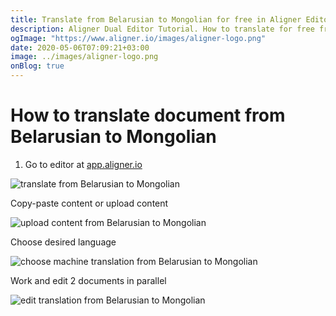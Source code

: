 ```yaml
---
title: Translate from Belarusian to Mongolian for free in Aligner Editor
description: Aligner Dual Editor Tutorial. How to translate for free from Belarusian to Mongolian. Aligner is multilingual document management platform. 
ogImage: "https://www.aligner.io/images/aligner-logo.png"
date: 2020-05-06T07:09:21+03:00
image: ../images/aligner-logo.png
onBlog: true
---
```


# How to translate document from Belarusian to Mongolian

1. Go to editor at [app.aligner.io](https://app.aligner.io "Aligner App web page")

![translate from Belarusian to Mongolian](../aligner-blank-editor.png "translate from Belarusian to Mongolian")

Copy-paste content or upload content

![upload content from Belarusian to Mongolian](../aligner-uploaded-document.png "upload content from Belarusian to Mongolian")

Choose desired language

![choose machine translation from Belarusian to Mongolian](../aligner-language-dropdown.png "choose machine translation from Belarusian to Mongolian")

Work and edit 2 documents in parallel

![edit translation from Belarusian to Mongolian](../aligner-double-sitded-editor.png "edit translation from Belarusian to Mongolian")

